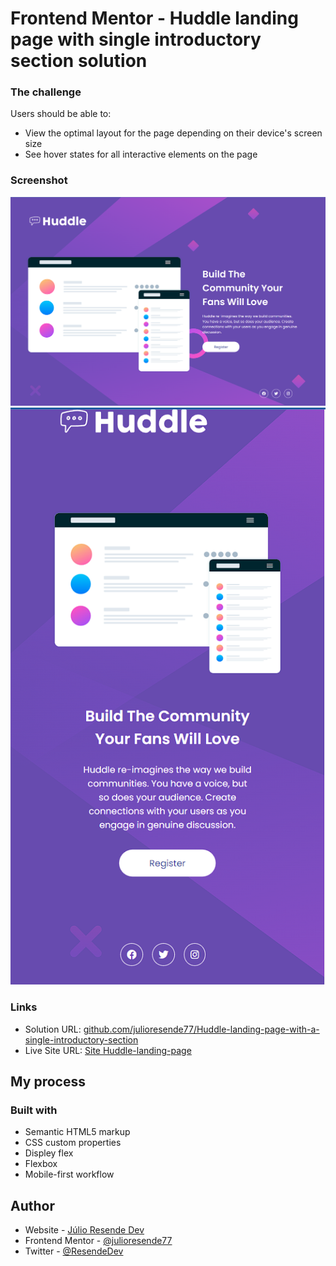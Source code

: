 # Frontend Mentor - Huddle landing page with single introductory section solution


### The challenge

Users should be able to:

- View the optimal layout for the page depending on their device's screen size
- See hover states for all interactive elements on the page

### Screenshot

![](./design/desktop-preview.png)
![](./design/mobile-preview.png)


### Links

- Solution URL: [github.com/julioresende77/Huddle-landing-page-with-a-single-introductory-section](https://github.com/julioresende77/Huddle-landing-page-with-a-single-introductory-section)
- Live Site URL: [Site Huddle-landing-page](https://julioresende77.github.io/Huddle-landing-page-with-a-single-introductory-section/)

## My process

### Built with

- Semantic HTML5 markup
- CSS custom properties
- Displey flex
- Flexbox
- Mobile-first workflow


## Author

- Website - [Júlio Resende Dev](https://github.com/julioresende77)
- Frontend Mentor - [@julioresende77](https://www.frontendmentor.io/profile/julioresende77)
- Twitter - [@ResendeDev](https://twitter.com/ResendeDev)